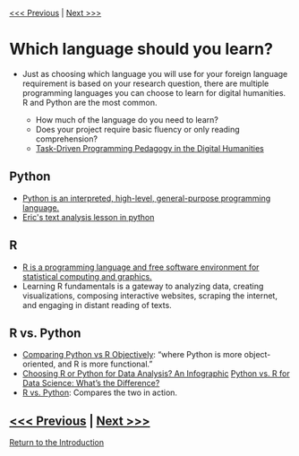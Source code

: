 [<<< Previous](humanities-computing.md) | [Next >>>](async.md)

# Which language should you learn?

* Just as choosing which language you will use for your foreign language requirement is based on your research question, there are multiple programming languages you can choose to learn for digital humanities. R and Python are the most common. 

    * How much of the language do you need to learn? 
    * Does your project require basic fluency or only reading comprehension? 
    * [Task-Driven Programming Pedagogy in the Digital Humanities](http://d-scholarship.pitt.edu/32151/1/Task-DrivenPedagogy_BirnbaumLangmead.pdf) 

## Python 

* [Python is an interpreted, high-level, general-purpose programming language.](https://en.wikipedia.org/wiki/Python_(programming_language))
* [Eric's text analysis lesson in python](https://github.com/SouthernMethodistUniversity/think-play-hack/blob/master/tutorials/python/textmining_python.ipynb) 


## R 

* [R is a programming language and free software environment for statistical computing and graphics.](https://en.wikipedia.org/wiki/R_(programming_language))
* Learning R fundamentals is a gateway to analyzing data, creating visualizations, composing interactive websites, scraping the internet, and engaging in distant reading of texts.


## R vs. Python
* [Comparing Python vs R Objectively](https://www.dataquest.io/blog/python-vs-r/): “where Python is more object-oriented, and R is more functional.”
* [Choosing R or Python for Data Analysis? An Infographic](https://www.datacamp.com/community/tutorials/r-or-python-for-data-analysis) 
[Python vs. R for Data Science: What’s the Difference?](https://www.datacamp.com/community/blog/when-to-use-python-or-r)
* [R vs. Python](http://www.theswarmlab.com/category/rvspython/): Compares the two in action.





[<<< Previous](humanities-computing.md) | [Next >>>](async.md)
-----

[Return to the Introduction](https://github.com/SouthernMethodistUniversity/coding)
